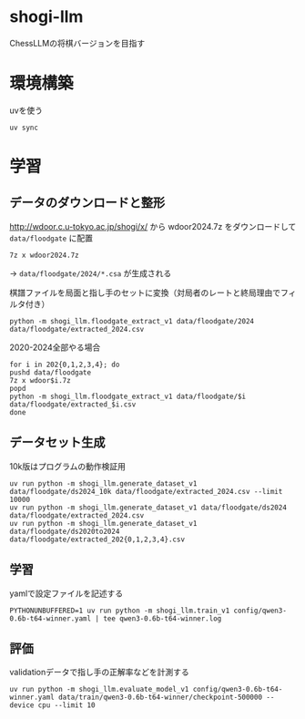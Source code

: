 # shogi-llm
ChessLLMの将棋バージョンを目指す

# 環境構築

uvを使う

```
uv sync
```

# 学習

## データのダウンロードと整形

http://wdoor.c.u-tokyo.ac.jp/shogi/x/ から wdoor2024.7z をダウンロードして `data/floodgate` に配置

```
7z x wdoor2024.7z
```

→ `data/floodgate/2024/*.csa` が生成される

棋譜ファイルを局面と指し手のセットに変換（対局者のレートと終局理由でフィルタ付き）

```
python -m shogi_llm.floodgate_extract_v1 data/floodgate/2024 data/floodgate/extracted_2024.csv
```

2020-2024全部やる場合

```
for i in 202{0,1,2,3,4}; do
pushd data/floodgate
7z x wdoor$i.7z
popd
python -m shogi_llm.floodgate_extract_v1 data/floodgate/$i data/floodgate/extracted_$i.csv
done
```

## データセット生成

10k版はプログラムの動作検証用

```
uv run python -m shogi_llm.generate_dataset_v1 data/floodgate/ds2024_10k data/floodgate/extracted_2024.csv --limit 10000
uv run python -m shogi_llm.generate_dataset_v1 data/floodgate/ds2024 data/floodgate/extracted_2024.csv
uv run python -m shogi_llm.generate_dataset_v1 data/floodgate/ds2020to2024 data/floodgate/extracted_202{0,1,2,3,4}.csv
```

## 学習

yamlで設定ファイルを記述する

```
PYTHONUNBUFFERED=1 uv run python -m shogi_llm.train_v1 config/qwen3-0.6b-t64-winner.yaml | tee qwen3-0.6b-t64-winner.log
```

## 評価

validationデータで指し手の正解率などを計測する

```
uv run python -m shogi_llm.evaluate_model_v1 config/qwen3-0.6b-t64-winner.yaml data/train/qwen3-0.6b-t64-winner/checkpoint-500000 --device cpu --limit 10
```
